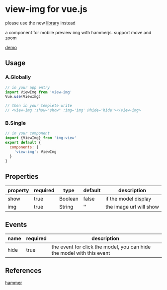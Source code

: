 # view-img for vue.js

please use the new [library](https://newming.github.io/view-bigimg) instead

a component for mobile preview img with hammerjs. support move and zoom

[demo](https://newming.github.io/view-img)

## Usage

### A.Globally

```js
// in your app entry
import ViewImg from 'view-img'
Vue.use(ViewImg)

// then in your templete write
// <view-img :show="show" :img='img' @hide='hide'></view-img>
```

### B.Single

```js
// in your component
import {ViewImg} from 'img-view'
export default {
  components: {
    'view-img': ViewImg
  }
}
```

## Properties

| property | required | type | default | description |
| -------- | -------- | ---- | ------- | ----------- |
| show     | true     | Boolean | false | if the model display |
| img      | true     | String | '' | the image url will show |

## Events
| name | required | description |
| ---- | -------- | ----------- |
| hide | true     | the event for click the model, you can hide the model with this event |

## References

[hammer](http://hammerjs.github.io/)
